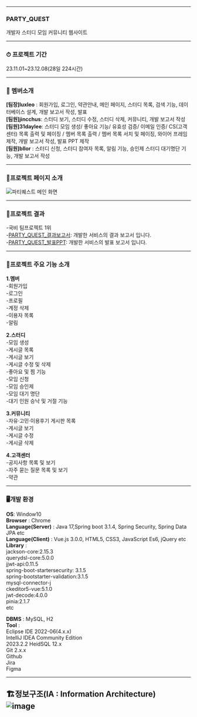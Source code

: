 ----

### PARTY_QUEST<br>
개발자 스터디 모임 커뮤니티 웹사이트

------

### ⏱ 프로젝트 기간<br>
23.11.01~23.12.08(28일 224시간)

------

### 👫 멤버소개<br>
**[팀장]luxleo** : 회원가입, 로그인, 약관안내, 메인 페이지, 스터디 목록, 검색 기능, 데이터베이스 설계, 개발 보고서 작성, 발표<br>
**[팀원]jincchus**: 스터디 보기, 스터디 수정, 스터디 삭제, 커뮤니티, 개발 보고서 작성<br>
**[팀원]31daylee**: 스터디 모임 생성/ 좋아요 기능/ 유효성 검증/ 이메일 인증/ CS(고객센터) 목록 출력 및 페이징 / 멤버 목록 출력 / 멤버 목록 서치 및 페이징, 와이어 프레임 제작, 개발 보고서 작성, 발표 PPT 제작<br>
**[팀원]bllor** : 스터디 신청, 스터디 참여자 목록, 알림 기능, 승인제 스터디 대기명단 기능, 개발 보고서 작성<br>

------

### 🌟프로젝트 페이지 소개<br>
![파티퀘스트 메인 화면](https://github.com/Phoenix-Argo/partyquest/assets/136154061/92938a4c-f031-4c6f-a77c-8f3ae325dca7)

------

### 🎱프로젝트 결과<br>
-국비 팀프로젝트 1위<br>
-[PARTY_QUEST_결과보고서](https://github.com/Phoenix-Argo/partyquest/files/13626327/PARTY_QUEST_.pdf): 개발한 서비스의 결과 보고서 입니다.<br>
-[PARTY_QUEST_발표PPT](https://github.com/Phoenix-Argo/partyquest/files/13626330/party_quest_PPT.pdf): 개발한 서비스의 발표 보고서 입니다.


------
### 🌝프로젝트 주요 기능 소개<br>
**1.멤버**<br>
-회원가입<br>
-로그인<br>
-프로필<br>
-계정 삭제<br>
-이용자 목록<br>
-알림<br>

**2.스터디**<br>
-모임 생성<br>
-게시글 목록<br>
-게시글 보기<br>
-게시글 수정 및 삭제<br>
-좋아요 및 찜 기능<br>
-모임 신청<br>
-모임 승인제<br>
-모임 대기 명단<br>
-대기 인원 승낙 및 거절 기능<br>

**3.커뮤니티**<br>
-자유·고민·이용후기 게시판 목록<br>
-게시글 보기 <br>
-게시글 수정 <br>
-게시글 삭제<br>

**4.고객센터**<br>
-공지사항 목록 및 보기<br>
-자주 묻는 질문 목록 및 보기<br>
-약관<br>

------
### 🖥개발 환경<br>
**OS**: Window10<br>
**Browser** : Chrome<br>
**Language(Server)** : Java 17,Spring boot 3.1.4, Spring Security, Spring Data JPA etc<br>
**Language(Client)** : Vue.js 3.0.0, HTML5, CSS3, JavaScript Es6, jQuery etc<br>
**Library** : <br>
jackson-core:2.15.3<br> 
querydsl-core:5.0.0 <br>
jjwt-api:0.11.5<br>
spring-boot-startersecurity: 3.1.5<br>
spring-bootstarter-validation:3.1.5 <br>
mysql-connector-j <br>
ckeditor5-vue:5.1.0<br>
jwt-decode:4.0.0<br>
pinia:2.1.7<br>
etc<br>

**DBMS** : MySQL, H2<br>
**Tool** :<br> Eclipse IDE 2022-06(4.x.x)<br> IntelliJ IDEA Community Edition<br>
2023.2.2 HeidSQL 12.x <br>Git 2.x.x <br>Github<br> Jira<br> Figma

------

🏗정보구조(IA : Information Architecture)<br>
![image](https://github.com/Phoenix-Argo/partyquest/assets/136154061/798db383-134f-4ed8-b46a-391fd8eac82f)
----
